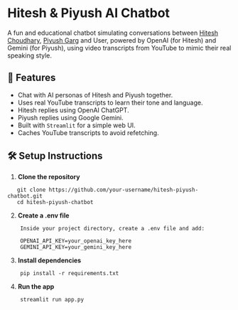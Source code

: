 # Hitesh & Piyush AI Chatbot

A fun and educational chatbot simulating conversations between [Hitesh Choudhary](https://www.youtube.com/@HiteshChoudhary), [Piyush Garg](https://www.youtube.com/@PiyushGarg) and User, powered by OpenAI (for Hitesh) and Gemini (for Piyush), using video transcripts from YouTube to mimic their real speaking style.

## 🧠 Features

- Chat with AI personas of Hitesh and Piyush together.
- Uses real YouTube transcripts to learn their tone and language.
- Hitesh replies using OpenAI ChatGPT.
- Piyush replies using Google Gemini.
- Built with `Streamlit` for a simple web UI.
- Caches YouTube transcripts to avoid refetching.

## 🛠️ Setup Instructions

1. **Clone the repository**
```
   git clone https://github.com/your-username/hitesh-piyush-chatbot.git
   cd hitesh-piyush-chatbot
```

2. **Create a .env file**
``` 
    Inside your project directory, create a .env file and add:

    OPENAI_API_KEY=your_openai_key_here
    GEMINI_API_KEY=your_gemini_key_here
```

3. **Install dependencies**
```
    pip install -r requirements.txt
``` 

4. **Run the app**
```
    streamlit run app.py
```